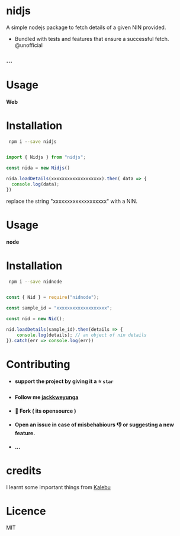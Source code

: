 # nidjs

A simple nodejs package to fetch details of a given NIN provided.
- Bundled with tests and features that ensure a successful fetch.
@unofficial

### ...
  
# Usage

#### Web

# Installation

 ```cmd
  npm i --save nidjs 
 ```
 
 ```typescript
 
 import { Nidjs } from "nidjs";
 
 const nida = new Nidjs()
 
 nida.loadDetails(xxxxxxxxxxxxxxxxxxx).then( data => {
   console.log(data);
 })
 ```

replace the string "xxxxxxxxxxxxxxxxxxx" with a NIN.

# Usage

#### node

# Installation

 ```cmd
  npm i --save nidnode
 ```

```javascript

const { Nid } = require("nidnode");

const sample_id = "xxxxxxxxxxxxxxxxxxx";

const nid = new Nid();

nid.loadDetails(sample_id).then(details => {
    console.log(details); // an object of nin details
}).catch(err => console.log(err))


```


# Contributing

- #### support the project by giving it a :star: `star` 
- #### Follow me [jackkweyunga](https://github.com/jackkweyunga)
- #### :fork_and_knife: Fork ( its opensource )
- #### Open an issue in case of misbehabiours 👎 or suggesting a new feature.
- #### ...

# credits 
I learnt some important things from [Kalebu](https://github.com/Kalebu/Nida)

# Licence

MIT






